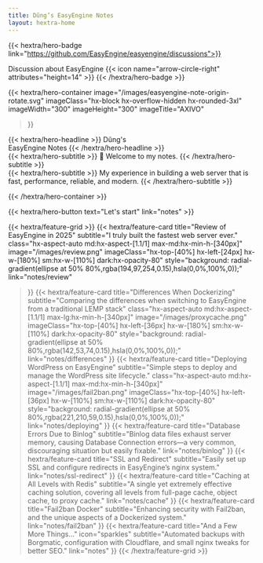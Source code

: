 ```yaml
---
title: Dũng’s EasyEngine Notes
layout: hextra-home
---
```

{{< hextra/hero-badge link="https://github.com/EasyEngine/easyengine/discussions">}}
  <div class="hx-w-2 hx-h-2 hx-rounded-full hx-bg-primary-400"></div>
  <span>Discussion about EasyEngine</span>
  {{< icon name="arrow-circle-right" attributes="height=14" >}}
{{< /hextra/hero-badge >}}

{{< hextra/hero-container
  image="/images/easyengine-note-origin-rotate.svg"
  imageClass="hx-block hx-overflow-hidden hx-rounded-3xl"
  imageWidth="300" imageHeight="300"
  imageTitle="AXIVO"
>}}

<div class="hx-mt-6 hx-mb-6">
{{< hextra/hero-headline >}}
  Dũng's &nbsp;<br class="sm:hx-block hx-hidden" />EasyEngine Notes
{{< /hextra/hero-headline >}}
</div>

<div class="hx-mt-6 hx-mb-6">
{{< hextra/hero-subtitle >}}
  👋 Welcome to my notes.
{{< /hextra/hero-subtitle >}}
</div>

<div class="hx-mt-6 hx-mb-6">
{{< hextra/hero-subtitle >}}
  My experience in building a web server
  that is fast, performance, reliable, and modern.
{{< /hextra/hero-subtitle >}}
</div>

{{< /hextra/hero-container >}}


<div class="hx-mb-6">
{{< hextra/hero-button text="Let's start" link="notes" >}}
</div>

<div class="hx-mt-6"></div>

{{< hextra/feature-grid >}}
  {{< hextra/feature-card
    title="Review of EasyEngine in 2025"
    subtitle="I truly built the fastest web server ever."
    class="hx-aspect-auto md:hx-aspect-[1.1/1] max-md:hx-min-h-[340px]"
    image="/images/review.png"
    imageClass="hx-top-[40%] hx-left-[24px] hx-w-[180%] sm:hx-w-[110%] dark:hx-opacity-80"
    style="background: radial-gradient(ellipse at 50% 80%,rgba(194,97,254,0.15),hsla(0,0%,100%,0));"
    link="notes/review"
  >}}
  {{< hextra/feature-card
    title="Differences When Dockerizing"
    subtitle="Comparing the differences when switching to EasyEngine from a traditional LEMP stack"
    class="hx-aspect-auto md:hx-aspect-[1.1/1] max-lg:hx-min-h-[340px]"
    image="/images/proxycache.png"
    imageClass="hx-top-[40%] hx-left-[36px] hx-w-[180%] sm:hx-w-[110%] dark:hx-opacity-80"
    style="background: radial-gradient(ellipse at 50% 80%,rgba(142,53,74,0.15),hsla(0,0%,100%,0));"
    link="notes/differences"
  >}}
  {{< hextra/feature-card
    title="Deploying WordPress on EasyEngine"
    subtitle="Simple steps to deploy and manage the WordPress site lifecycle."
    class="hx-aspect-auto md:hx-aspect-[1.1/1] max-md:hx-min-h-[340px]"
    image="/images/fail2ban.png"
    imageClass="hx-top-[40%] hx-left-[36px] hx-w-[110%] sm:hx-w-[110%] dark:hx-opacity-80"
    style="background: radial-gradient(ellipse at 50% 80%,rgba(221,210,59,0.15),hsla(0,0%,100%,0));"
    link="notes/deploying"
  >}}
  {{< hextra/feature-card
    title="Database Errors Due to Binlog"
    subtitle="Binlog data files exhaust server memory, causing Database Connection errors—a very common, discouraging situation but easily fixable."
    link="notes/binlog"
  >}}
  {{< hextra/feature-card
    title="SSL and Redirect"
    subtitle="Easily set up SSL and configure redirects in EasyEngine’s nginx system."
    link="notes/ssl-redirect"
  >}}
  {{< hextra/feature-card
    title="Caching at All Levels with Redis"
    subtitle="A single yet extremely effective caching solution, covering all levels from full-page cache, object cache, to proxy cache."
    link="notes/cache"
  >}}
  {{< hextra/feature-card
    title="Fail2ban Docker"
    subtitle="Enhancing security with Fail2ban, and the unique aspects of a Dockerized system."
    link="notes/fail2ban"
  >}}
  {{< hextra/feature-card
    title="And a Few More Things..."
    icon="sparkles"
    subtitle="Automated backups with Borgmatic, configuration with Cloudflare, and small nginx tweaks for better SEO."
    link="notes"
  >}}
{{< /hextra/feature-grid >}}



